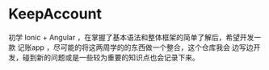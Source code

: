 # KeepAccount

初学 Ionic + Angular ，在掌握了基本语法和整体框架的简单了解后，希望开发一款 记账app ，尽可能的将这两周学的的东西做一个整合，这个仓库我会 边写边开发，碰到新的问题或是一些较为重要的知识点也会记录下来。

